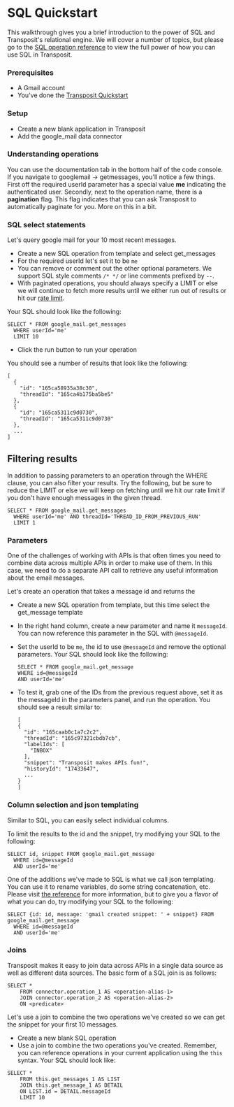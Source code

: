 # SQL Quickstart

This walkthrough gives you a brief introduction to the power of SQL and Transposit's relational engine. We will cover a number of topics, but please go to the [SQL operation reference](https://github.com/transposit/docs/tree/809d191dad84bf5702a8fae079c03086cf68618a/get-started/TODO/README.md) to view the full power of how you can use SQL in Transposit.

### Prerequisites

* A Gmail account
* You've done the [Transposit Quickstart](https://github.com/transposit/docs/tree/809d191dad84bf5702a8fae079c03086cf68618a/get-started/TODO/README.md)

### Setup

* Create a new blank application in Transposit
* Add the google\_mail data connector

### Understanding operations

You can use the documentation tab in the bottom half of the code console. If you navigate to googlemail -&gt; getmessages, you'll notice a few things. First off the required userId parameter has a special value **me** indicating the authenticated user. Secondly, next to the operation name, there is a **pagination** flag. This flag indicates that you can ask Transposit to automatically paginate for you. More on this in a bit.

### SQL select statements

Let's query google mail for your 10 most recent messages.

* Create a new SQL operation from template and select get\_messages
* For the required userId let's set it to be `me`
* You can remove or comment out the other optional parameters. We support SQL style comments `/* */` or line comments prefixed by `--`.
* With paginated operations, you should always specify a LIMIT or else we will continue to fetch more results until we either run out of results or hit our [rate limit](https://github.com/transposit/docs/tree/809d191dad84bf5702a8fae079c03086cf68618a/get-started/%20Link%20to%20the%20FAQ%20about%20rate%20limits/README.md).

Your SQL should look like the following:

```text
SELECT * FROM google_mail.get_messages
  WHERE userId='me'
  LIMIT 10
```

* Click the run button to run your operation

You should see a number of results that look like the following:

```text
[
  {
    "id": "165ca58935a38c30",
    "threadId": "165ca4b175ba5be5"
  },
  {
    "id": "165ca5311c9d0730",
    "threadId": "165ca5311c9d0730"
  },
  ...
]
```

## Filtering results

In addition to passing parameters to an operation through the WHERE clause, you can also filter your results. Try the following, but be sure to reduce the LIMIT or else we will keep on fetching until we hit our rate limit if you don't have enough messages in the given thread.

```text
SELECT * FROM google_mail.get_messages
  WHERE userId='me' AND threadId='THREAD_ID_FROM_PREVIOUS_RUN'
  LIMIT 1
```

### Parameters

One of the challenges of working with APIs is that often times you need to combine data across multiple APIs in order to make use of them. In this case, we need to do a separate API call to retrieve any useful information about the email messages.

Let's create an operation that takes a message id and returns the

* Create a new SQL operation from template, but this time select the get\_message template
* In the right hand column, create a new parameter and name it `messageId`. You can now reference this parameter in the SQL with `@messageId`.
* Set the userId to be `me`, the id to use `@messageId` and remove the optional parameters. Your SQL should look like the following:

  ```text
  SELECT * FROM google_mail.get_message
  WHERE id=@messageId
  AND userId='me'
  ```

* To test it, grab one of the IDs from the previous request above, set it as the messageId in the parameters panel, and run the operation. You should see a result similar to:

  ```text
  [
  {
    "id": "165caab0c1a7c2c2",
    "threadId": "165c97321cbdb7cb",
    "labelIds": [
      "INBOX"
    ],
    "snippet": "Transposit makes APIs fun!",
    "historyId": "17433647",
    ...
  }
  ]
  ```

### Column selection and json templating

Similar to SQL, you can easily select individual columns.

To limit the results to the id and the snippet, try modifying your SQL to the following:

```text
SELECT id, snippet FROM google_mail.get_message
  WHERE id=@messageId
  AND userId='me'
```

One of the additions we've made to SQL is what we call json templating. You can use it to rename variables, do some string concatenation, etc. Please visit [the reference](https://github.com/transposit/docs/tree/809d191dad84bf5702a8fae079c03086cf68618a/get-started/%20link%20to%20SQL%20ref%20at%20the%20json%20templating%20section/README.md) for more information, but to give you a flavor of what you can do, try modifying your SQL to the following:

```text
SELECT {id: id, message: 'gmail created snippet: ' + snippet} FROM google_mail.get_message
  WHERE id=@messageId
  AND userId='me'
```

### Joins

Transposit makes it easy to join data across APIs in a single data source as well as different data sources. The basic form of a SQL join is as follows:

```text
SELECT *
    FROM connector.operation_1 AS <operation-alias-1>
    JOIN connector.operation_2 AS <operation-alias-2>
    ON <predicate>
```

Let's use a join to combine the two operations we've created so we can get the snippet for your first 10 messages.

* Create a new blank SQL operation
* Use a join to combine the two operations you've created. Remember, you can reference operations in your current application using the `this` syntax. Your SQL should look like:

```text
SELECT *
    FROM this.get_messages_1 AS LIST
    JOIN this.get_message_1 AS DETAIL
    ON LIST.id = DETAIL.messageId
    LIMIT 10
```

